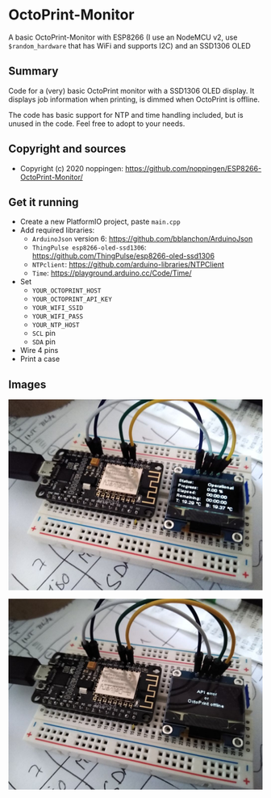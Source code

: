 # OctoPrint-Monitor

A basic OctoPrint-Monitor with ESP8266 (I use an NodeMCU v2, use `$random_hardware` that has WiFi and supports I2C) and an SSD1306 OLED

## Summary

Code for a (very) basic OctoPrint monitor with a SSD1306 OLED display. It displays job information when printing, is dimmed when OctoPrint is offline. 

The code has basic support for NTP and time handling included, but is unused in the code. Feel free to adopt to your needs.

## Copyright and sources

* Copyright (c) 2020 noppingen: https://github.com/noppingen/ESP8266-OctoPrint-Monitor/

## Get it running

* Create a new PlatformIO project, paste `main.cpp`
* Add required libraries: 
  * `ArduinoJson` version 6: https://github.com/bblanchon/ArduinoJson
  * `ThingPulse esp8266-oled-ssd1306`: https://github.com/ThingPulse/esp8266-oled-ssd1306
  * `NTPclient`: https://github.com/arduino-libraries/NTPClient
  * `Time`: https://playground.arduino.cc/Code/Time/
* Set
  * `YOUR_OCTOPRINT_HOST`
  * `YOUR_OCTOPRINT_API_KEY`
  * `YOUR_WIFI_SSID`
  * `YOUR_WIFI_PASS`
  * `YOUR_NTP_HOST`
  * `SCL` pin
  * `SDA` pin
* Wire 4 pins
* Print a case

## Images

![Online](online.jpg)

![Offline](offline.jpg)
